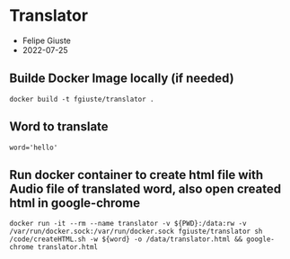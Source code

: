 # Translator
- Felipe Giuste
- 2022-07-25
  
## Builde Docker Image locally (if needed)
```
docker build -t fgiuste/translator .
```
  
## Word to translate
```
word='hello'
```
  
## Run docker container to create html file with Audio file of translated word, also open created html in google-chrome
```
docker run -it --rm --name translator -v ${PWD}:/data:rw -v /var/run/docker.sock:/var/run/docker.sock fgiuste/translator sh /code/createHTML.sh -w ${word} -o /data/translator.html && google-chrome translator.html
```
